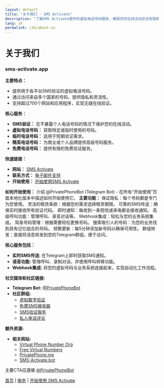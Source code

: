 ```yaml
---
layout: default
title: "关于我们 - SMS Activate"
description: "了解SMS Activate提供的虚拟电话号码服务，确保您的在线活动安全和隐私。"
lang: zh
permalink: /zh/about-us
---
```


# 关于我们

### sms-activate.app

**主要特点：**
- 提供用于各平台SMS验证的虚拟电话号码。
- 通过访问来自多个国家的号码，提供隐私和灵活性。
- 支持超过700个网站和应用程序，实现无缝在线验证。

**核心服务：**
- **SMS验证：** 在不暴露个人电话号码的情况下保护您的在线活动。
- **虚拟电话号码：** 获取特定或临时使用的号码。
- **临时电话号码：** 适用于短期验证需求。
- **精英电话号码：** 为商业或个人品牌提供高级号码服务。
- **免费电话号码：** 提供有限的免费验证服务。

**快速链接：**
- **网站：** [SMS Activate](https://sms-activate.app)
- **联系方式：** [电子邮件支持](mailto:support@sms-activate.app)
- **开始使用：** [开始使用SMS Activate](https://sms-activate.app/get-started)

**如何开始使用：**
介绍 @PrivatePhoneBot (Telegram Bot) - 在所有“开始使用”页面本地化版本中描述如何开始使用它。
**主要功能：**
保证隐私：每个号码都是专门为您使用。
灵活的租赁条款：根据您的需求选择租赁期限。
可靠的SMS传送：确保实时接收所有验证代码。
即时通知：每收到一条短信或来电都会接收通知。
高级呼叫功能：管理呼叫、录音对话等。
Webhook集成：轻松与您的业务系统集成。
简易号码管理：根据需要轻松更换号码。
搜索吸引人的号码：为您的业务找到具有记忆组合的号码。
频繁更新：每5分钟添加新号码以确保可用性。
群组转发：直接将消息转发到您的Telegram群组，便于访问。

**核心服务包括：**
- **实时SMS传送:** 在Telegram上即时获取SMS通知。
- **语音功能:** 管理呼叫、录制对话，并使用呼叫转移功能。
- **Webhook集成:** 将您的虚拟号码与业务系统连接起来，实现自动化工作流程。

**社交媒体和社区链接:**
- **Telegram Bot:** [@PrivatePhoneBot](https://t.me/PrivatePhoneBot)
- **社区群组:**
  - [虚拟数字验证](https://t.me/VirtualNumbersForVerification)
  - [免费SMS接收器](https://t.me/FreeSmsReceiver)
  - [SMS验证服务](https://t.me/SmsVerificationService)
  - [私人电话评论](https://t.me/PrivatePhoneReviews)

**额外资源:**
- **相关网站:**
  - [Virtual Phone Number Org](https://virtualphonenumber.org)
  - [Free Virtual Numbers](http://freevirtualnumbers.com)
  - [PrivatePhone.me](https://privatephone.me)
  - [SMS-Activate.bot](https://sms-activate.bot)

主要CTA应遵循 [@PrivatePhoneBot](https://t.me/PrivatePhoneBot)

[首页](/zh/) | [服务](/zh/services) | [开始使用 SMS Activate](/zh/get-started)